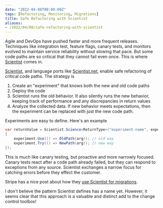 ```yaml
---
date: "2022-04-08T00:00:00Z"
tags: [Refactoring, Monitoring, Migrations]
title: Safe Refactoring with Scientist
aliases:
- /2022/04/08/safe-refactoring-with-scientist
---
```


Agile and DevOps have pushed faster and more frequent releases. Techniques like integration test, feature flags, canary tests, and monitors evolved to maintain service reliability without slowing that pace. But some code paths are so critical that they cannot fail even once. This is where [Scientist](https://github.com/github/scientist) comes in.
<!--more-->

[Scientist](https://github.com/github/scientist), and language ports like [Scientist.net](https://github.com/scientistproject/Scientist.net), enable safe refactoring of critical code paths. The strategy is 
1. Create an "experiment" that knows both the new and old code paths
2. Deploy the code
3. Scientist runs the old behavior. It also silently runs the new behavior, keeping track of performance and any discrepancies in return values
4. Analyze the collected data. If new behavior meets expectations, then the experiment can be replaced with just the new code path.

Experiments are easy to define. Here's an example
```cs
var returnValue = Scientist.Science<ReturnType>("experiment-name", experiment =>
{
    experiment.Use(() => OldPath(arg)); // old way
    experiment.Try(() => NewPath(arg)); // new way
});
```

This is much like canary testing, but proactive and more narrowly focused. Canary tests react after a code path already failed, but they can respond to exceptions from any source. Scientist exchanges a narrow focus for catching errors before they effect the customer.

Stripe has a nice post about how they [use Scientist for migrations](https://stripe.com/blog/online-migrations).

I don't believe the pattern Scientist defines has a name yet. However, it seems clear that this approach is a valuable and distinct add to the change control toolbox!
